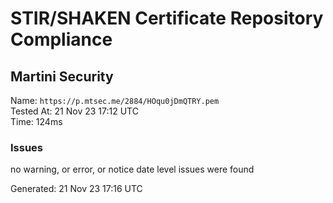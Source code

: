 # STIR/SHAKEN Certificate Repository Compliance

## Martini Security

Name: `https://p.mtsec.me/2884/HOqu0jDmQTRY.pem`\
Tested At: 21 Nov 23 17:12 UTC\
Time: 124ms

### Issues

no warning, or error, or notice date level issues were found

Generated: 21 Nov 23 17:16 UTC
